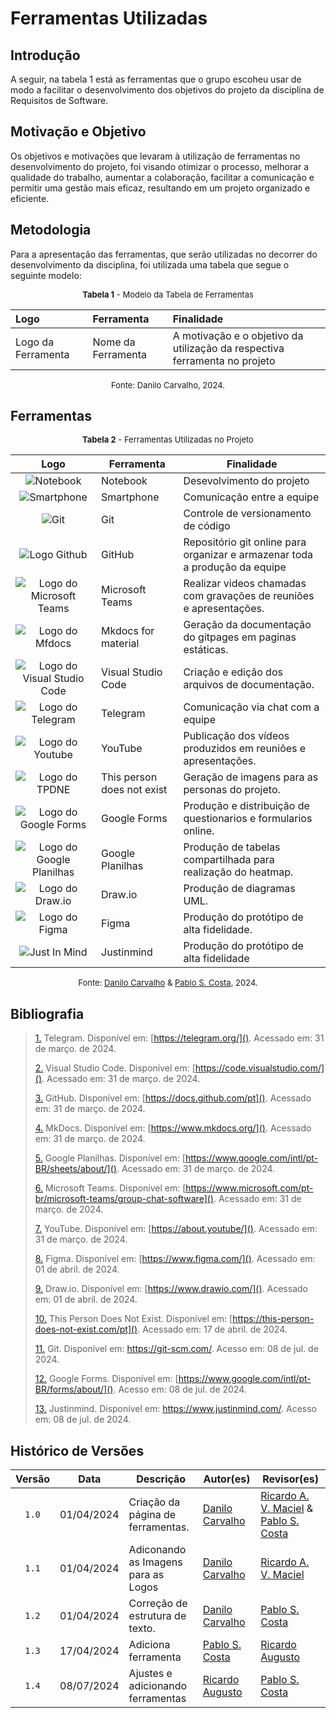 # Ferramentas Utilizadas

## Introdução

A seguir, na tabela 1 está as ferramentas que o grupo escoheu usar de modo a facilitar o desenvolvimento dos objetivos do projeto da disciplina de Requisitos de Software.

## Motivação e Objetivo

Os objetivos e motivações que levaram à utilização de ferramentas no desenvolvimento do projeto, foi visando otimizar o processo, melhorar a qualidade do trabalho, aumentar a colaboração, facilitar a comunicação e permitir uma gestão mais eficaz, resultando em um projeto organizado e eficiente.

## Metodologia

Para a apresentação das ferramentas, que serão utilizadas no decorrer do desenvolvimento da disciplina, foi utilizada uma tabela que segue o seguinte modelo:

<font size="2"><p style="text-align: center"><b>Tabela 1</b> - Modelo da Tabela de Ferramentas</p></font> 

| Logo | Ferramenta | Finalidade |
| :--  |   :--      |    :--     |
| Logo da Ferramenta | Nome da Ferramenta| A motivação e o objetivo da utilização da respectiva ferramenta no projeto|

 <font size="2"><p style="text-align: center">Fonte: Danilo Carvalho, 2024.</p></font>

## Ferramentas

<font size="2"><p style="text-align: center"><b>Tabela 2</b> - Ferramentas Utilizadas no Projeto</p></font> 

<center class="img_ferramentas">

|Logo|Ferramenta|Finalidade|
| :-: | - | - |
| ![Notebook](../assets/ferramentas_logo/notebook.jpg) | Notebook | Desevolvimento do projeto|
| ![Smartphone](../assets/ferramentas_logo/celular.jpg) | Smartphone | Comunicação entre a equipe |
| ![Git](../assets/ferramentas_logo/git.png) | Git | Controle de versionamento de código |
| ![Logo Github](../assets/ferramentas_logo/github.png) | GitHub | Repositório git online para organizar e armazenar toda a produção da equipe |
| ![Logo do Microsoft Teams](../assets/ferramentas_logo/teams.png) | Microsoft Teams | Realizar videos chamadas com gravações de reuniões e apresentações. |
| ![Logo do Mfdocs](../assets/ferramentas_logo/mkdocs.svg) | Mkdocs for material | Geração da documentação do gitpages em paginas estáticas. |
| ![Logo do Visual Studio Code](../assets/ferramentas_logo/vscode.png) | Visual Studio Code | Criação e edição dos arquivos de documentação. |
| ![Logo do Telegram](../assets/ferramentas_logo/telegram.png) | Telegram | Comunicação via chat com a equipe |       
| ![Logo do Youtube](../assets/ferramentas_logo/youtube.png) | YouTube | Publicação dos vídeos produzidos em reuniões e apresentações. |   
| ![Logo do TPDNE](../assets/ferramentas_logo/personnotexist.jpg) | This person does not exist | Geração de imagens para as personas do projeto. |  
| ![Logo do Google Forms](../assets/ferramentas_logo/forms.svg) | Google Forms | Produção e distribuição de questionarios e formularios online. |
| ![Logo do Google Planilhas](../assets/ferramentas_logo/sheets.svg) | Google Planilhas | Produção de tabelas compartilhada para realização do heatmap. |
| ![Logo do Draw.io](../assets/ferramentas_logo/drawio.png) | Draw.io | Produção de diagramas UML. |
| ![Logo do Figma](../assets/ferramentas_logo/figma.png) | Figma | Produção do protótipo de alta fidelidade. |
| ![Just In Mind](../assets/ferramentas_logo/justinmind.png) | Justinmind | Produção do protótipo de alta fidelidade |

</center>

 <font size="2"><p style="text-align: center">Fonte: [Danilo Carvalho](https://github.com/Danilo-Carvalho-Antunes) & [Pablo S. Costa](https://github.com/pabloheika), 2024.</p></font>

## Bibliografia

> <a id="FRM10" href="#anchor_1">1.</a> Telegram. Disponível em: [https://telegram.org/](). Acessado em: 31 de março. de 2024.
>
> <a id="FRM5" href="#anchor_2">2.</a> Visual Studio Code. Disponível em: [https://code.visualstudio.com/](). Acessado em: 31 de março. de 2024.
>
> <a id="FRM1" href="#anchor_3">3.</a> GitHub. Disponível em: [https://docs.github.com/pt](). Acessado em: 31 de março. de 2024.
>
> <a id="FRM4" href="#anchor_4">4.</a> MkDocs. Disponível em: [https://www.mkdocs.org/](). Acessado em: 31 de março. de 2024.
>
> <a id="FRM8" href="#anchor_5">5.</a> Google Planilhas. Disponível em: [https://www.google.com/intl/pt-BR/sheets/about/](). Acessado em: 31 de março. de 2024.
>
> <a id="FRM2" href="#anchor_6">6.</a> Microsoft Teams. Disponível em: [https://www.microsoft.com/pt-br/microsoft-teams/group-chat-software](). Acessado em: 31 de março. de 2024.
>
> <a id="FRM7" href="#anchor_7">7.</a> YouTube. Disponível em: [https://about.youtube/](). Acessado em: 31 de março. de 2024.
>
> <a id="FRM3" href="#anchor_8">8.</a> Figma. Disponível em: [https://www.figma.com/](). Acessado em: 01 de abril. de 2024.
>
> <a id="FRM3" href="#anchor_9">9.</a> Draw.io. Disponível em: [https://www.drawio.com/](). Acessado em: 01 de abril. de 2024.
>
> <a id="FRM3" href="#anchor_10">10.</a> This Person Does Not Exist. Disponível em: [https://this-person-does-not-exist.com/pt](). Acessado em: 17 de abril. de 2024.
>
> <a id="FRM3" href="#anchor_11">11.</a> Git. Disponível em: <https://git-scm.com/>. Acesso em: 08 de jul. de 2024.
>
> <a id="FRM3" href="#anchor_12">12.</a>  Google Forms. Disponível em: [https://www.google.com/intl/pt-BR/forms/about/](). Acesso em: 08 de jul. de 2024.
>
> <a id="FRM3" href="#anchor_13">13.</a>  Justinmind. Disponível em: <https://www.justinmind.com/>. Acesso em: 08 de jul. de 2024.


## Histórico de Versões

| Versão | Data | Descrição | Autor(es) | Revisor(es) |
| :----: | :--: | --------- | ----------- | ------ |
|  `1.0`  | 01/04/2024 | Criação da página de ferramentas. | [Danilo Carvalho](https://github.com/Danilo-Carvalho-Antunes) | [Ricardo A. V. Maciel](https://github.com/avmricardo) & [Pablo S. Costa](https://github.com/pabloheika)
|  `1.1`  | 01/04/2024 | Adiconando as Imagens para as Logos | [Danilo Carvalho](https://github.com/Danilo-Carvalho-Antunes) | [Ricardo A. V. Maciel](https://github.com/avmricardo)
|  `1.2`  | 01/04/2024 | Correção de estrutura de texto. | [Danilo Carvalho](https://github.com/Danilo-Carvalho-Antunes) |  [Pablo S. Costa](https://github.com/pabloheika)
|  `1.3`  | 17/04/2024 | Adiciona ferramenta | [Pablo S. Costa](https://github.com/pabloheika) |  [Ricardo Augusto](https://www.github.com/avmricardo) |
| `1.4` | 08/07/2024 | Ajustes e adicionando ferramentas | [Ricardo Augusto][RicardoGH] | [Pablo S. Costa][PabloGH] |

[ClaudioGH]: https://github.com/claudiohsc
[DaniloGH]: https://github.com/Danilo-Carvalho-Antunes
[EliasGH]: https://github.com/EliasOliver21
[GabrielBGH]: https://github.com/Bertolazi
[GabrielFGH]: https://github.com/MMcLovin
[PabloGH]: https://github.com/pabloheika
[RicardoGH]: https://www.github.com/avmricardo
